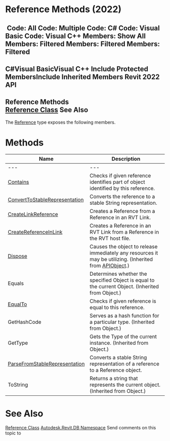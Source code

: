 # Reference Methods (2022)

﻿
 Code: All Code: Multiple Code: C# Code: Visual Basic Code: Visual C++  Members: Show All Members: Filtered Members: Filtered Members: Filtered   
---  
C#Visual BasicVisual C++
Include Protected MembersInclude Inherited Members
Revit 2022 API  
---  
Reference Methods  
[Reference Class](d28155ae-817b-1f31-9c3f-c9c6a28acc0d.md "Reference Class") See Also  
---  
The [Reference](d28155ae-817b-1f31-9c3f-c9c6a28acc0d.md "Reference Class") type exposes the following members.
# Methods
| Name | Description |
| --- | --- |
| --- | --- | --- |
| [Contains](3635004a-374a-da4e-e843-ec3056c39a0a.md "Contains Method") | Checks if given reference identifies part of object identified by this reference. |
| [ConvertToStableRepresentation](9d821d63-5b4a-b814-25b2-b92f7d5d1425.md "ConvertToStableRepresentation Method") | Converts the reference to a stable String representation. |
| [CreateLinkReference](919d7d3f-f8c2-eb12-4069-0022c20fa13a.md "CreateLinkReference Method") | Creates a Reference from a Reference in an RVT Link. |
| [CreateReferenceInLink](20a8bee7-2378-c0a6-36f0-07ca42eaedc3.md "CreateReferenceInLink Method") | Creates a Reference in an RVT Link from a Reference in the RVT host file. |
| [Dispose](7c03212a-b587-1c89-3912-efea0d2619c5.md "Dispose Method") | Causes the object to release immediately any resources it may be utilizing. (Inherited from [APIObject](beb86ef5-39ad-3f0d-0cd9-0c929387a2bb.md "APIObject Class").) |
| Equals | Determines whether the specified Object is equal to the current Object. (Inherited from Object.) |
| [EqualTo](f132f8e7-7a1a-2a17-af98-1d2e2bef4ca1.md "EqualTo Method") | Checks if given reference is equal to this reference. |
| GetHashCode | Serves as a hash function for a particular type.  (Inherited from Object.) |
| GetType | Gets the Type of the current instance. (Inherited from Object.) |
| [ParseFromStableRepresentation](dc168535-2688-83da-429f-a2d018ff4b43.md "ParseFromStableRepresentation Method") | Converts a stable String representation of a reference to a Reference object. |
| ToString | Returns a string that represents the current object. (Inherited from Object.) |

# See Also
[Reference Class](d28155ae-817b-1f31-9c3f-c9c6a28acc0d.md "Reference Class")
[Autodesk.Revit.DB Namespace](87546ba7-461b-c646-cbb1-2cb8f5bff8b2.md "Autodesk.Revit.DB Namespace")
Send comments on this topic to 